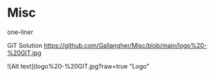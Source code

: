 # Misc
one-liner

GiT Solution
https://github.com/Gallangher/Misc/blob/main/logo%20-%20GIT.jpg

![Alt text](logo%20-%20GIT.jpg?raw=true "Logo"

